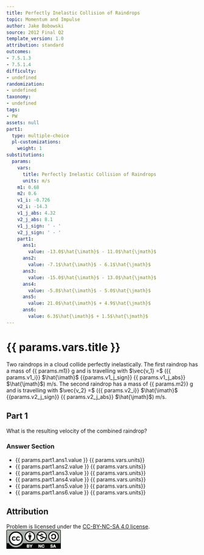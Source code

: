 ```yaml
---
title: Perfectly Inelastic Collision of Raindrops
topic: Momentum and Impulse
author: Jake Bobowski
source: 2012 Final Q2
template_version: 1.0
attribution: standard
outcomes:
- 7.5.1.3
- 7.5.1.4
difficulty:
- undefined
randomization:
- undefined
taxonomy:
- undefined
tags:
- PW
assets: null
part1:
  type: multiple-choice
  pl-customizations:
    weight: 1
substitutions:
  params:
    vars:
      title: Perfectly Inelastic Collision of Raindrops
      units: m/s
    m1: 0.68
    m2: 0.6
    v1_i: -0.726
    v2_i: -14.3
    v1_j_abs: 4.32
    v2_j_abs: 8.1
    v1_j_sign: ' - '
    v2_j_sign: ' - '
    part1:
      ans1:
        value: -13.0$\hat{\imath}$ - 11.0$\hat{\jmath}$
      ans2:
        value: -7.1$\hat{\imath}$ - 6.1$\hat{\jmath}$
      ans3:
        value: -15.0$\hat{\imath}$ - 13.0$\hat{\jmath}$
      ans4:
        value: -5.8$\hat{\imath}$ - 5.0$\hat{\jmath}$
      ans5:
        value: 21.0$\hat{\imath}$ + 4.9$\hat{\jmath}$
      ans6:
        value: 6.3$\hat{\imath}$ + 1.5$\hat{\jmath}$
---
```

# {{ params.vars.title }}
Two raindrops in a cloud collide perfectly inelastically. The first raindrop has a mass of {{ params.m1}} g and is travelling with $\vec{v_1} =$ ({{ params.v1_i}} $\hat{\imath}$ {{params.v1_j_sign}} {{ params.v1_j_abs}} $\hat{\jmath}$) m/s.
The second raindrop has a mass of {{ params.m2}} g and is travelling with $\vec{v_2} =$ ({{ params.v2_i}} $\hat{\imath}$ {{params.v2_j_sign}} {{ params.v2_j_abs}} $\hat{\jmath}$) m/s.

## Part 1

What is the resulting velocity of the combined raindrop?

### Answer Section

- {{ params.part1.ans1.value }} {{ params.vars.units}}
- {{ params.part1.ans2.value }} {{ params.vars.units}}
- {{ params.part1.ans3.value }} {{ params.vars.units}}
- {{ params.part1.ans4.value }} {{ params.vars.units}}
- {{ params.part1.ans5.value }} {{ params.vars.units}}
- {{ params.part1.ans6.value }} {{ params.vars.units}}

## Attribution

Problem is licensed under the [CC-BY-NC-SA 4.0 license](https://creativecommons.org/licenses/by-nc-sa/4.0/).<br> ![The Creative Commons 4.0 license requiring attribution-BY, non-commercial-NC, and share-alike-SA license.](https://raw.githubusercontent.com/firasm/bits/master/by-nc-sa.png)